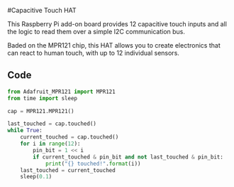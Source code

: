 <!--
---
name: Capacitive Touch HAT
class: board
type: touch
formfactor: HAT
manufacturer: Adafruit
description: Create electronics that can react to human touch with up to 12 individual sensors
url: https://www.adafruit.com/products/2340
github: https://github.com/adafruit/Adafruit_Python_MPR121
buy: https://www.adafruit.com/products/2340
image: 'adafruit-cap-mpr121.png'
pincount: 40
eeprom: yes
power:
  '1':
ground:
  '6':
  '9':
  '14':
  '20':
  '25':
  '30':
  '34':
  '39':
pin:
  '3':
    mode: i2c
  '5':
    mode: i2c
i2c:
  '0x5A':
    name: Cap Touch
    device: mpr121
install:
  'devices':
    - 'i2c'
  'apt':
    - 'python-smbus'
    - 'python3-smbus'
    - 'python-dev'
    - 'python3-dev'
-->
#Capacitive Touch HAT

This Raspberry Pi add-on board provides 12 capacitive touch inputs and all the logic to read them over a simple I2C communication bus.

Baded on the MPR121 chip, this HAT allows you to create electronics that can react to human touch, with up to 12 individual sensors.

## Code

```python
from Adafruit_MPR121 import MPR121
from time import sleep

cap = MPR121.MPR121()

last_touched = cap.touched()
while True:
    current_touched = cap.touched()
    for i in range(12):
        pin_bit = 1 << i
        if current_touched & pin_bit and not last_touched & pin_bit:
            print("{} touched!".format(i))
    last_touched = current_touched
    sleep(0.1)
```
